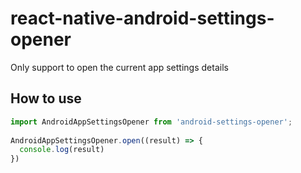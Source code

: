 # react-native-android-settings-opener

Only support to open the current app settings details

## How to use
```javascript
import AndroidAppSettingsOpener from 'android-settings-opener';
  
AndroidAppSettingsOpener.open((result) => {
  console.log(result)
})
```
